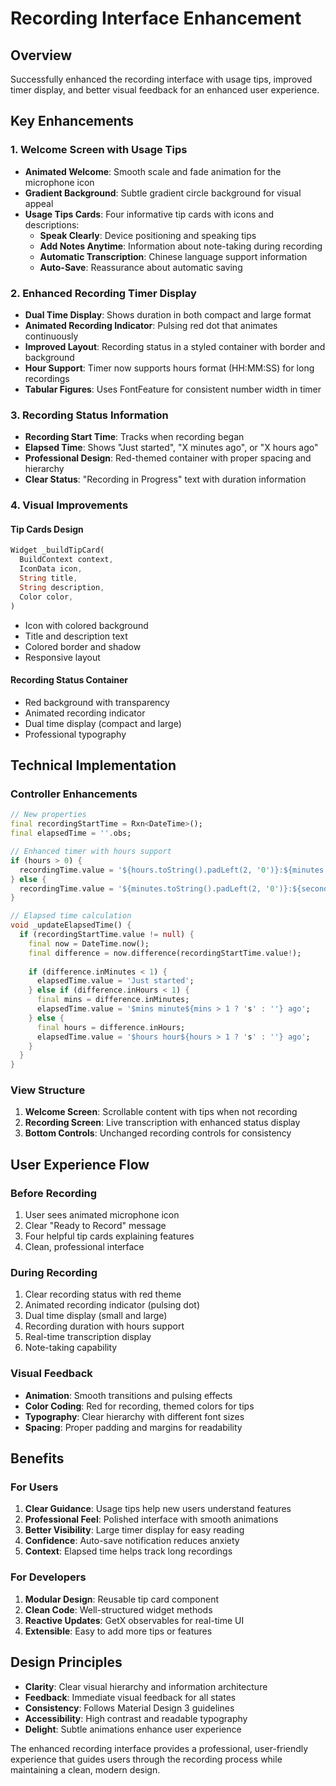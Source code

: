 # Recording Interface Enhancement

## Overview
Successfully enhanced the recording interface with usage tips, improved timer display, and better visual feedback for an enhanced user experience.

## Key Enhancements

### 1. Welcome Screen with Usage Tips
- **Animated Welcome**: Smooth scale and fade animation for the microphone icon
- **Gradient Background**: Subtle gradient circle background for visual appeal
- **Usage Tips Cards**: Four informative tip cards with icons and descriptions:
  - **Speak Clearly**: Device positioning and speaking tips
  - **Add Notes Anytime**: Information about note-taking during recording
  - **Automatic Transcription**: Chinese language support information
  - **Auto-Save**: Reassurance about automatic saving

### 2. Enhanced Recording Timer Display
- **Dual Time Display**: Shows duration in both compact and large format
- **Animated Recording Indicator**: Pulsing red dot that animates continuously
- **Improved Layout**: Recording status in a styled container with border and background
- **Hour Support**: Timer now supports hours format (HH:MM:SS) for long recordings
- **Tabular Figures**: Uses FontFeature for consistent number width in timer

### 3. Recording Status Information
- **Recording Start Time**: Tracks when recording began
- **Elapsed Time**: Shows "Just started", "X minutes ago", or "X hours ago"
- **Professional Design**: Red-themed container with proper spacing and hierarchy
- **Clear Status**: "Recording in Progress" text with duration information

### 4. Visual Improvements

#### Tip Cards Design
```dart
Widget _buildTipCard(
  BuildContext context,
  IconData icon,
  String title,
  String description,
  Color color,
)
```
- Icon with colored background
- Title and description text
- Colored border and shadow
- Responsive layout

#### Recording Status Container
- Red background with transparency
- Animated recording indicator
- Dual time display (compact and large)
- Professional typography

## Technical Implementation

### Controller Enhancements
```dart
// New properties
final recordingStartTime = Rxn<DateTime>();
final elapsedTime = ''.obs;

// Enhanced timer with hours support
if (hours > 0) {
  recordingTime.value = '${hours.toString().padLeft(2, '0')}:${minutes.toString().padLeft(2, '0')}:${seconds.toString().padLeft(2, '0')}';
} else {
  recordingTime.value = '${minutes.toString().padLeft(2, '0')}:${seconds.toString().padLeft(2, '0')}';
}

// Elapsed time calculation
void _updateElapsedTime() {
  if (recordingStartTime.value != null) {
    final now = DateTime.now();
    final difference = now.difference(recordingStartTime.value!);
    
    if (difference.inMinutes < 1) {
      elapsedTime.value = 'Just started';
    } else if (difference.inHours < 1) {
      final mins = difference.inMinutes;
      elapsedTime.value = '$mins minute${mins > 1 ? 's' : ''} ago';
    } else {
      final hours = difference.inHours;
      elapsedTime.value = '$hours hour${hours > 1 ? 's' : ''} ago';
    }
  }
}
```

### View Structure
1. **Welcome Screen**: Scrollable content with tips when not recording
2. **Recording Screen**: Live transcription with enhanced status display
3. **Bottom Controls**: Unchanged recording controls for consistency

## User Experience Flow

### Before Recording
1. User sees animated microphone icon
2. Clear "Ready to Record" message
3. Four helpful tip cards explaining features
4. Clean, professional interface

### During Recording
1. Clear recording status with red theme
2. Animated recording indicator (pulsing dot)
3. Dual time display (small and large)
4. Recording duration with hours support
5. Real-time transcription display
6. Note-taking capability

### Visual Feedback
- **Animation**: Smooth transitions and pulsing effects
- **Color Coding**: Red for recording, themed colors for tips
- **Typography**: Clear hierarchy with different font sizes
- **Spacing**: Proper padding and margins for readability

## Benefits

### For Users
1. **Clear Guidance**: Usage tips help new users understand features
2. **Professional Feel**: Polished interface with smooth animations
3. **Better Visibility**: Large timer display for easy reading
4. **Confidence**: Auto-save notification reduces anxiety
5. **Context**: Elapsed time helps track long recordings

### For Developers
1. **Modular Design**: Reusable tip card component
2. **Clean Code**: Well-structured widget methods
3. **Reactive Updates**: GetX observables for real-time UI
4. **Extensible**: Easy to add more tips or features

## Design Principles
- **Clarity**: Clear visual hierarchy and information architecture
- **Feedback**: Immediate visual feedback for all states
- **Consistency**: Follows Material Design 3 guidelines
- **Accessibility**: High contrast and readable typography
- **Delight**: Subtle animations enhance user experience

The enhanced recording interface provides a professional, user-friendly experience that guides users through the recording process while maintaining a clean, modern design.